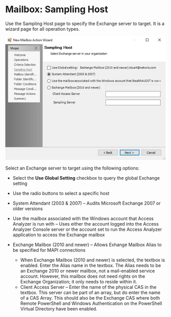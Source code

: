 # Mailbox: Sampling Host

Use the Sampling Host page to specify the Exchange server to target. It is a wizard page for all
operation types.

![New Mailbox Action Wizard Sampling Host page](../../../../../../static/img/product_docs/accessanalyzer/admin/action/mailbox/samplinghost.webp)

Select an Exchange server to target using the following options:

- Select the **Use Global Setting** checkbox to query the global Exchange setting
- Use the radio buttons to select a specific host
- System Attendant (2003 & 2007) – Audits Microsoft Exchange 2007 or older versions
- Use the mailbox associated with the Windows account that Access Analyzer is run with – Uses either
  the account logged into the Access Analyzer Console server or the account set to run the Access
  Analyzer application to access the Exchange mailbox
- Exchange Mailbox (2010 and newer) – Allows Exhange Mailbox Alias to be specified for MAPI
  connections

    - When Exchange Mailbox (2010 and newer) is selected, the textbox is enabled. Enter the Alias
      name in the textbox. The Alias needs to be an Exchange 2010 or newer mailbox, not a
      mail-enabled service account. However, this mailbox does not need rights on the Exchange
      Organization; it only needs to reside within it.
    - Client Access Server – Enter the name of the physical CAS in the textbox. This server can be
      part of an array, but do enter the name of a CAS Array. This should also be the Exchange CAS
      where both Remote PowerShell and Windows Authentication on the PowerShell Virtual Directory
      have been enabled.
